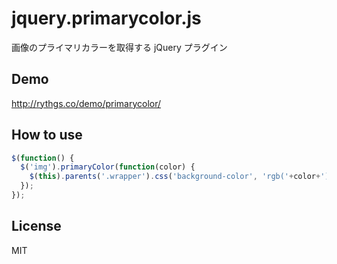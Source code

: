# jquery.primarycolor.js

画像のプライマリカラーを取得する jQuery プラグイン

## Demo

http://rythgs.co/demo/primarycolor/

## How to use

```js
$(function() {
  $('img').primaryColor(function(color) {
    $(this).parents('.wrapper').css('background-color', 'rgb('+color+')');
  });
});
```

## License

MIT
